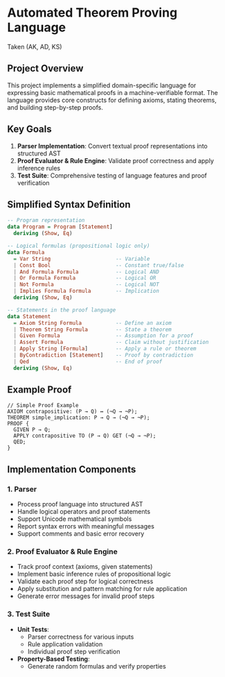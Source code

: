 # Automated Theorem Proving Language

Taken (AK, AD, KS)

## Project Overview
This project implements a simplified domain-specific language for expressing basic mathematical proofs in a machine-verifiable format. The language provides core constructs for defining axioms, stating theorems, and building step-by-step proofs.

## Key Goals
1. **Parser Implementation**: Convert textual proof representations into structured AST
2. **Proof Evaluator & Rule Engine**: Validate proof correctness and apply inference rules
3. **Test Suite**: Comprehensive testing of language features and proof verification

## Simplified Syntax Definition

```haskell
-- Program representation
data Program = Program [Statement]
  deriving (Show, Eq)

-- Logical formulas (propositional logic only)
data Formula
  = Var String                     -- Variable
  | Const Bool                     -- Constant true/false
  | And Formula Formula            -- Logical AND
  | Or Formula Formula             -- Logical OR
  | Not Formula                    -- Logical NOT
  | Implies Formula Formula        -- Implication
  deriving (Show, Eq)

-- Statements in the proof language
data Statement
  = Axiom String Formula           -- Define an axiom
  | Theorem String Formula         -- State a theorem
  | Given Formula                  -- Assumption for a proof
  | Assert Formula                 -- Claim without justification
  | Apply String [Formula]         -- Apply a rule or theorem
  | ByContradiction [Statement]    -- Proof by contradiction
  | Qed                            -- End of proof
  deriving (Show, Eq)
```

## Example Proof
```
// Simple Proof Example
AXIOM contrapositive: (P → Q) ↔ (¬Q → ¬P);
THEOREM simple_implication: P → Q → (¬Q → ¬P);
PROOF {
  GIVEN P → Q;
  APPLY contrapositive TO (P → Q) GET (¬Q → ¬P);
  QED;
}
```

## Implementation Components

### 1. Parser
- Process proof language into structured AST
- Handle logical operators and proof statements
- Support Unicode mathematical symbols
- Report syntax errors with meaningful messages
- Support comments and basic error recovery

### 2. Proof Evaluator & Rule Engine
- Track proof context (axioms, given statements)
- Implement basic inference rules of propositional logic
- Validate each proof step for logical correctness
- Apply substitution and pattern matching for rule application
- Generate error messages for invalid proof steps

### 3. Test Suite
- **Unit Tests**:
  - Parser correctness for various inputs
  - Rule application validation
  - Individual proof step verification
- **Property-Based Testing**:
  - Generate random formulas and verify properties

